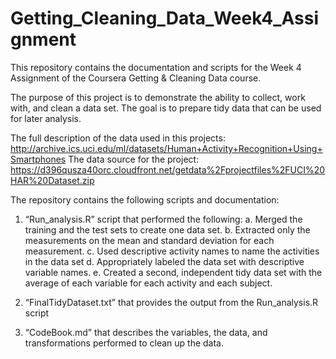 # Getting_Cleaning_Data_Week4_Assignment

This repository contains the documentation and scripts for the Week 4 Assignment of the Coursera Getting & Cleaning Data course. 

The purpose of this project is to demonstrate the ability to collect, work with, and clean a data set. The goal is to prepare tidy data that can be used for later analysis. 

The full description of the data used in this projects: http://archive.ics.uci.edu/ml/datasets/Human+Activity+Recognition+Using+Smartphones
The data source for the project: https://d396qusza40orc.cloudfront.net/getdata%2Fprojectfiles%2FUCI%20HAR%20Dataset.zip

The repository contains the following scripts and documentation: 
1.	“Run_analysis.R” script that performed the following: 
  a.	Merged the training and the test sets to create one data set.
  b.	Extracted only the measurements on the mean and standard deviation for each measurement.
  c.	Used descriptive activity names to name the activities in the data set
  d.	Appropriately labeled the data set with descriptive variable names.
  e.	Created a second, independent tidy data set with the average of each variable for each activity and each subject.

2.	“FinalTidyDataset.txt” that provides the output from the Run_analysis.R script

3.	“CodeBook.md” that describes the variables, the data, and transformations performed to clean up the data.
